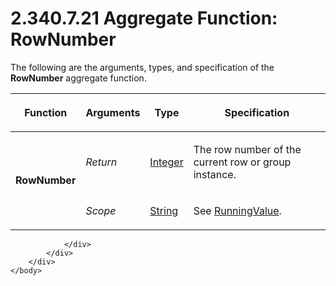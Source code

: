 <html dir="LTR" xmlns:mshelp="http://msdn.microsoft.com/mshelp" xmlns:ddue="http://ddue.schemas.microsoft.com/authoring/2003/5" xmlns:xlink="http://www.w3.org/1999/xlink" xmlns:tool="http://www.microsoft.com/tooltip">
    <head>
        <meta http-equiv="Content-Type" content="text/html; CHARSET=utf-8"></meta>
        <meta name="save" content="history"></meta>
        <title>2.340.7.21 Aggregate Function: RowNumber</title>
        <xml>
            <mshelp:toctitle title="2.340.7.21 Aggregate Function: RowNumber"></mshelp:toctitle>
            <mshelp:rltitle title="[MS-RDL]: Aggregate Function: RowNumber"></mshelp:rltitle>
            <mshelp:keyword index="A" term="5246ac2c-9de7-42a2-9b5a-73484f9fe73b"></mshelp:keyword>
            <mshelp:attr name="DCSext.ContentType" value="open specification"></mshelp:attr>
            <mshelp:attr name="AssetID" value="5246ac2c-9de7-42a2-9b5a-73484f9fe73b"></mshelp:attr>
            <mshelp:attr name="TopicType" value="kbRef"></mshelp:attr>
            <mshelp:attr name="DCSext.Title" value="[MS-RDL]: Aggregate Function: RowNumber" />
        </xml>
    </head>
    <body>
        <div id="header">
            <h1 class="heading">2.340.7.21 Aggregate Function: RowNumber</h1>
        </div>
        <div id="mainSection">
            <div id="mainBody">
                <div id="allHistory" class="saveHistory"></div>
                <div id="sectionSection0" class="section" name="collapseableSection">
                    

<p>The following are the arguments, types, and specification of
the <b>RowNumber</b> aggregate function.</p>

<table>
 <thead>
  <tr>
   <th>
   <p>Function</p>
   </th>
   <th>
   <p>Arguments</p>
   </th>
   <th>
   <p>Type</p>
   </th>
   <th>
   <p>Specification</p>
   </th>
  </tr>
 </thead>
 <tr>
  <td rowspan="2">
  <p><b>RowNumber</b></p>
  </td>
  <td>
  <p><i>Return</i></p>
  </td>
  <td>
  <p><a href="176fbb59-c3e2-430c-b1bb-37fd15df813e.htm">Integer</a></p>
  </td>
  <td>
  <p>The row number of the current row or group instance.</p>
  </td>
 </tr>
 <tr>
  <td>
  <p><i>Scope</i></p>
  </td>
  <td>
  <p><a href="1ed81ef3-a683-45e3-aaad-bd2bbe71bc3d.htm">String</a></p>
  </td>
  <td>
  <p>See <a href="d87b6538-477f-4292-a3dd-a5774142bec6.htm">RunningValue</a>.</p>
  </td>
 </tr>
</table>

<p> </p>


                </div>
            </div>
        </div>
    </body>
</html>